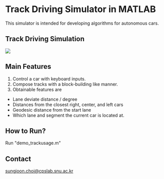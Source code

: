 # Track Driving Simulator in MATLAB
This simulator is intended for developing algorithms for autonomous cars. 

## Track Driving Simulation
![](http://i.giphy.com/HxJDa7UQ1g81i.gif)

## Main Features
1. Control a car with keyboard inputs. 
2. Compose tracks with a block-building like manner. 
3. Obtainable features are
  * Lane deviate distance / degree
  * Distances from the closest right, center, and left cars
  * Geodesic distance from the start lane
  * Which lane and segment the current car is located at. 

## How to Run?
Run "demo_trackusage.m" 

## Contact
sungjoon.choi@cpslab.snu.ac.kr
